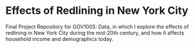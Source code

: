 # Effects of Redlining in New York City
Final Project Repository for GOV1005: Data, in which I explore the effects of redlining in New York City during the mid-20th century, and how it affects household income and demographics today.
